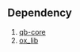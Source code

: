## Dependency

1. [qb-core](https://github.com/qbcore-framework/qb-core)  
2. [ox_lib](https://github.com/overextended/ox_lib)
